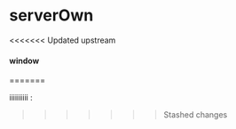 # serverOwn
<<<<<<< Updated upstream
####    window 
=======



iiiiiiiiii :
>>>>>>> Stashed changes
